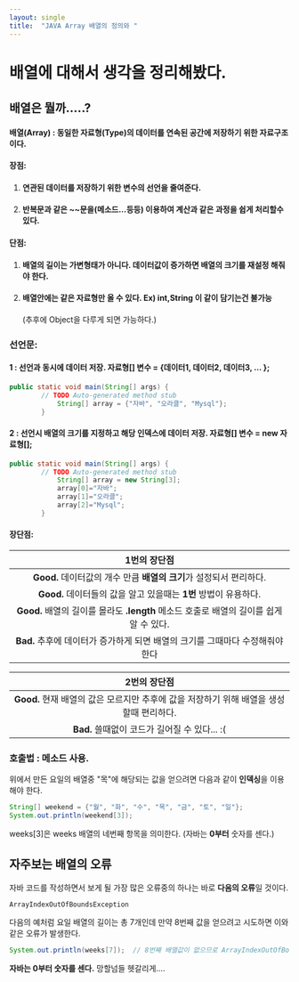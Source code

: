 ```yaml
---
layout: single
title:  "JAVA Array 배열의 정의와 "
---
```


# 배열에 대해서 생각을 정리해봤다.



## 배열은 뭘까.....?





#### 배열(Array) : 동일한 자료형(Type)의 데이터를 연속된 공간에 저장하기 위한 **자료구조이다.**



#### 장점:

1. #### 연관된 데이터를 저장하기 위한 변수의 선언을 줄여준다.

2. #### 반복문과 같은 ~~문을(메소드...등등) 이용하여 계산과 같은 과정을 쉽게 처리할수 있다. 



#### 단점:

1. #### 배열의 길이는 가변형태가 아니다. 데이터값이 증가하면 배열의 크기를 재설정 해줘야 한다.

2. #### 배열안에는 같은 자료형만 올 수 있다. Ex) int,String 이 같이 담기는건 불가능 

   (추후에 Object을 다루게 되면 가능하다.)



 





### 선언문:

#### 1 : 선언과 동시에 데이터 저장.   **자료형[] 변수 = {데이터1, 데이터2, 데이터3, ... };**

```java
public static void main(String[] args) {
		// TODO Auto-generated method stub
			String[] array = {"자바", "오라클", "Mysql"};
	    }
```



#### 2 : 선언시 배열의 크기를 지정하고 해당 인덱스에 데이터 저장. **자료형[] 변수 = new 자료형[];** 

```java
public static void main(String[] args) {
		// TODO Auto-generated method stub
			String[] array = new String[3];
			array[0]="자바";
			array[1]="오라클";
			array[2]="Mysql";
	    }
```





#### 장단점:

|                         1번의 장단점                         |
| :----------------------------------------------------------: |
| **Good.**  데이터값의 개수 만큼 **배열의 크기**가 설정되서 편리하다. |
| **Good.** 데이터들의 값을 알고 있을때는 **1번** 방법이 유용하다. |
| **Good.** 배열의 길이를 몰라도 **.length** 메소드 호출로 배열의 길이를 쉽게 알 수 있다. |
| **Bad.** 추후에 데이터가 증가하게 되면 배열의 크기를 그때마다 수정해줘야 한다 |



|                         2번의 장단점                         |
| :----------------------------------------------------------: |
| **Good.** 현재 배열의 값은 모르지만 추후에 값을 저장하기 위해 배열을 생성할때 편리하다. |
|        **Bad.** 쓸때없이 코드가 길어질 수 있다... :(         |







### 호출법 :  메소드 사용.  

위에서 만든 요일의 배열중 "목"에 해당되는 값을 얻으려면 다음과 같이 **인덱싱**을 이용해야 한다.

```java
String[] weekend = {"월", "화", "수", "목", "금", "토", "일"};
System.out.println(weekend[3]);
```

weeks[3]은 weeks 배열의 네번째 항목을 의미한다. (자바는 **0부터** 숫자를 센다.)





## 자주보는 배열의 오류

자바 코드를 작성하면서 보게 될 가장 많은 오류중의 하나는 바로 **다음의 오류**일 것이다.

```no-highlight
ArrayIndexOutOfBoundsException
```

다음의 예처럼 요일 배열의 길이는 총 7개인데 만약 8번째 값을 얻으려고 시도하면 이와 같은 오류가 발생한다.

```java
System.out.println(weeks[7]);  // 8번째 배열값이 없으므로 ArrayIndexOutOfBoundsException 오류가 발생한다.
```

**자바는 0부터 숫자를 센다.** 망할넘들 헷갈리게....
